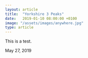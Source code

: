 ```yaml
---
layout: article
title:  "Yorkshire 3 Peaks"
date:   2019-01-10 08:00:00 +0100
image: "/assets/images/anywhere.jpg"
type: article
---
```


  <p>This is a test.</p>
  <div class="entry-meta">
    <a class="entry-date-published">May 27, 2019</a>
  </div>
